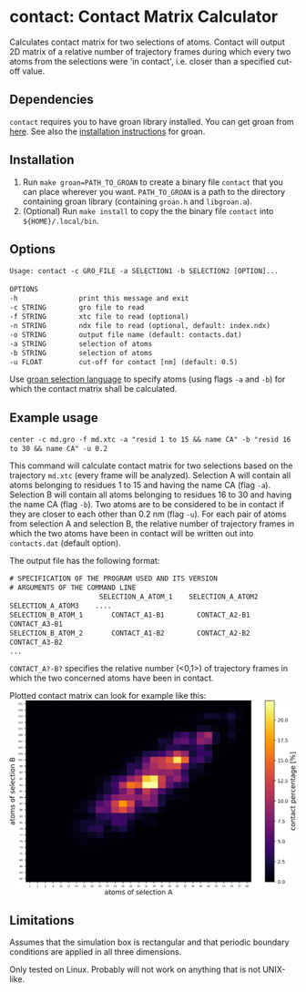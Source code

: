 # contact: Contact Matrix Calculator

Calculates contact matrix for two selections of atoms. Contact will output 2D matrix of a relative number of trajectory frames during which every two atoms from the selections were 'in contact', i.e. closer than a specified cut-off value.

## Dependencies

`contact` requires you to have groan library installed. You can get groan from [here](https://github.com/Ladme/groan). See also the [installation instructions](https://github.com/Ladme/groan#installing) for groan.

## Installation

1) Run `make groan=PATH_TO_GROAN` to create a binary file `contact` that you can place wherever you want. `PATH_TO_GROAN` is a path to the directory containing groan library (containing `groan.h` and `libgroan.a`).
2) (Optional) Run `make install` to copy the the binary file `contact` into `${HOME}/.local/bin`.

## Options

```
Usage: contact -c GRO_FILE -a SELECTION1 -b SELECTION2 [OPTION]...

OPTIONS
-h               print this message and exit
-c STRING        gro file to read
-f STRING        xtc file to read (optional)
-n STRING        ndx file to read (optional, default: index.ndx)
-o STRING        output file name (default: contacts.dat)
-a STRING        selection of atoms
-b STRING        selection of atoms
-u FLOAT         cut-off for contact [nm] (default: 0.5)
```

Use [groan selection language](https://github.com/Ladme/groan#groan-selection-language) to specify atoms (using flags `-a` and `-b`) for which the contact matrix shall be calculated.

## Example usage

```
center -c md.gro -f md.xtc -a "resid 1 to 15 && name CA" -b "resid 16 to 30 && name CA" -u 0.2
```

This command will calculate contact matrix for two selections based on the trajectory `md.xtc` (every frame will be analyzed). Selection A will contain all atoms belonging to residues 1 to 15 and having the name CA (flag `-a`). Selection B will contain all atoms belonging to residues 16 to 30 and having the name CA (flag `-b`). Two atoms are to be considered to be in contact if they are closer to each other than 0.2 nm (flag `-u`). For each pair of atoms from selection A and selection B, the relative number of trajectory frames in which the two atoms have been in contact will be written out into `contacts.dat` (default option).

The output file has the following format:
```
# SPECIFICATION OF THE PROGRAM USED AND ITS VERSION
# ARGUMENTS OF THE COMMAND LINE
                      SELECTION_A_ATOM_1    SELECTION_A_ATOM2    SELECTION_A_ATOM3    ....
SELECTION_B_ATOM_1   	 CONTACT_A1-B1        CONTACT_A2-B1        CONTACT_A3-B1
SELECTION_B_ATOM_2       CONTACT_A1-B2        CONTACT_A2-B2        CONTACT_A3-B2
...
```

`CONTACT_A?-B?` specifies the relative number (<0,1>) of trajectory frames in which the two concerned atoms have been in contact. 

Plotted contact matrix can look for example like this:
![An example of a plotted contact matrix](examples/contact_matrix.png)


## Limitations

Assumes that the simulation box is rectangular and that periodic boundary conditions are applied in all three dimensions.

Only tested on Linux. Probably will not work on anything that is not UNIX-like.

